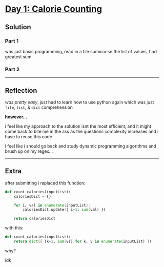 # [Day 1: Calorie Counting](https://adventofcode.com/2022/day/1)

## Solution

### Part 1

was just basic programming, read in a file summarise the list of values, find greatest sum

### Part 2

---

## Reflection

*was pretty easy*, just had to learn how to use python again which was just `file`, `list`, & `dict` comprehension

**however...**

i feel like my approach to the solution isnt the most efficient, and it might come back to bite me in the ass as the questions complexity increases and i have to reuse this code

i feel like i should go back and study dynamic programming algorithms and brush up on my regex...

---

## Extra

after submitting i replaced this function:

```python
def count_calories(inputList):
    caloriesDict = {}

    for i, val in enumerate(inputList):
        caloriesDict.update({ i+1: sum(val) })

    return caloriesDict
```

with this:

```python
def count_calories(inputList):
    return dict([ (k+1, sum(v)) for k, v in enumerate(inputList) ])
```

why?

idk